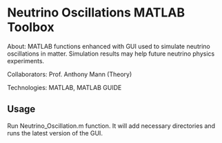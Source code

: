 Neutrino Oscillations MATLAB Toolbox
=========

About: MATLAB functions enhanced with GUI used to simulate neutrino oscillations in matter. Simulation results may help future neutrino physics experiments.


Collaborators: Prof. Anthony Mann (Theory)


Technologies: MATLAB, MATLAB GUIDE

Usage
-------
Run Neutrino_Oscillation.m function. It will add necessary directories and runs the latest version of the GUI.
